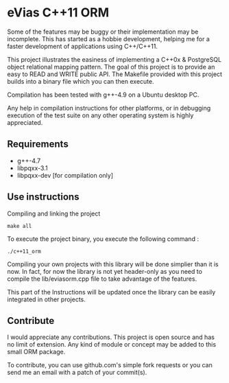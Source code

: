 # eVias C++11 ORM

Some of the features may be buggy or their implementation may be incomplete.
This has started as a hobbie development, helping me for a faster development
of applications using C++/C++11.

This project illustrates the easiness of implementing a C++0x & PostgreSQL
object relational mapping pattern. The goal of this project is to provide
an easy to READ and WRITE public API. The Makefile provided with this project
builds into a binary file which you can then execute.

Compilation has been tested with g++-4.9 on a Ubuntu desktop PC.

Any help in compilation instructions for other platforms, or in debugging
execution of the test suite on any other operating system is highly appreciated.

## Requirements

* g++-4.7
* libpqxx-3.1
* libpqxx-dev [for compilation only]

## Use instructions

Compiling and linking the project

    make all

To execute the project binary, you execute the following
command :

    ./c++11_orm

Compiling your own projects with this library will be done simplier
than it is now. In fact, for now the library is not yet header-only
as you need to compile the lib/eviasorm.cpp file to take advantage
of the features.

This part of the Instructions will be updated once the library can
be easily integrated in other projects.

## Contribute

I would appreciate any contributions. This project is open source and
has no limit of extension. Any kind of module or concept may be added
to this small ORM package.

To contribute, you can use github.com's simple fork requests or you
can send me an email with a patch of your commit(s).


